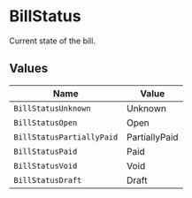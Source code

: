 # BillStatus

Current state of the bill.


## Values

| Name                      | Value                     |
| ------------------------- | ------------------------- |
| `BillStatusUnknown`       | Unknown                   |
| `BillStatusOpen`          | Open                      |
| `BillStatusPartiallyPaid` | PartiallyPaid             |
| `BillStatusPaid`          | Paid                      |
| `BillStatusVoid`          | Void                      |
| `BillStatusDraft`         | Draft                     |